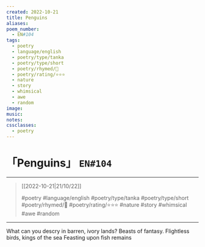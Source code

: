 ```yaml
---
created: 2022-10-21
title: Penguins
aliases:
poem_number:
  - EN#104
tags:
  - poetry
  - language/english
  - poetry/type/tanka
  - poetry/type/short
  - poetry/rhymed/🔴
  - poetry/rating/⭐⭐⭐
  - nature
  - story
  - whimsical
  - awe
  - random
image:
music:
notes:
cssclasses:
  - poetry
---
```

# 「Penguins」 `EN#104`

---

> [[2022-10-21|21/10/22]]
> 
> #poetry 
> #language/english 
> #poetry/type/tanka #poetry/type/short 
> #poetry/rhymed/🔴 
> #poetry/rating/⭐⭐⭐ 
> #nature #story #whimsical #awe #random 

---

What can you descry
in barren, ivory lands?
Beasts of fantasy.
Flightless birds, kings of the sea
Feasting upon fish remains